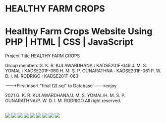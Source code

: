 # HEALTHY FARM CROPS 
 <h1>Healthy Farm Crops Website Using PHP | HTML | CSS | JavaScript</h1>
<p>
Project Title
	HEALTHY FARM CROPS

Group members
	G. K. R. KULAWARDHANA : KADSE201F-049
	J. M. S. YOMAL : KADSE201F-060
	H. M. S. P. GUNARATHNA : KADSE201F-061
	P. W. D. I. M. RODRIGO : KADSE201F-063

--->First insert "final (2).sql" to Database
--->enjoy

2021 G. K. R. KULAWARDHANA/J. M. S. YOMAL/H. M. S. P. GUNARATHNA/P. W. D. I. M. RODRIGO.All right reserved.
</p>
<br>
<img src="freshshop/SS/1.jpeg">
<img src="freshshop/SS/2.jpeg">
<img src="freshshop/SS/3.jpeg">
<img src="freshshop/SS/4.jpeg">
<img src="freshshop/SS/5.jpeg">
<img src="freshshop/SS/6.jpeg">
<img src="freshshop/SS/7.jpeg">
<img src="freshshop/SS/8.jpeg">
<img src="freshshop/SS/9.jpeg">
